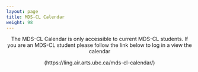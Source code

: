 ```yaml
---
layout: page
title: MDS-CL Calendar
weight: 98
---
```


<p style="text-align: center;">The MDS-CL Calendar is only accessible to current MDS-CL students. If you are an MDS-CL student please follow the link below to log in a view the calendar</p>

<p style="text-align: center;"> (https://ling.air.arts.ubc.ca/mds-cl-calendar/) </p>

